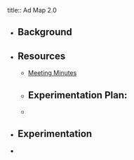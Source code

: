 title:: Ad Map 2.0

- ## Background
- ## Resources
	- [Meeting Minutes](https://docs.google.com/document/d/16cY0x-6n8Vi1UgO-2M2H2diVFVppRjgogOUS3Z8recg/edit#)
	- Experimentation Plan:
		-
	-
- ## Experimentation
-